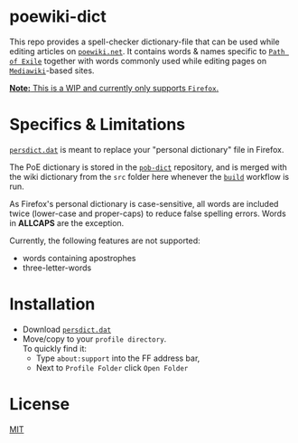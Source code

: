
# poewiki-dict

This repo provides a spell-checker dictionary-file that can be used while editing articles on [`poewiki.net`](https://www.poewiki.net).  It contains words & names specific to [`Path of Exile`](https://www.pathofexile.com) together with words commonly used while editing pages on [`Mediawiki`](https://www.mediawiki.org)-based sites.

<u>**Note:**  This is a WIP and currently only supports `Firefox`.</u>

# Specifics & Limitations
[`persdict.dat`](https://github.com/Nightblade/poewiki-dict/blob/main/persdict.dat) is meant to replace your "personal dictionary" file in Firefox.

The PoE dictionary is stored in the [`pob-dict`](http://www.github.com/Nightblade/pob-dict) repository, and is merged with the wiki dictionary from the `src` folder here whenever the [`build`](https://github.com/Nightblade/poewiki-dict/actions/workflows/build.yml) workflow is run.

As Firefox's personal dictionary is case-sensitive, all words are included twice (lower-case and proper-caps) to reduce false spelling errors.   Words in **ALLCAPS** are the exception.

Currently, the following features are not supported:
* words containing apostrophes
* three-letter-words


# Installation
* Download [`persdict.dat`](https://raw.githubusercontent.com/Nightblade/poewiki-dict/main/persdict.dat) 
* Move/copy to your `profile directory`.  
	To quickly find it:
	* Type `about:support` into the FF address bar,
	* Next to `Profile Folder` click `Open Folder`


# License

[MIT](https://opensource.org/licenses/MIT)
